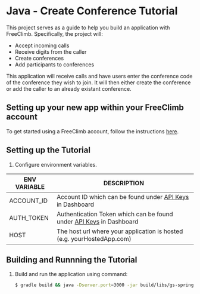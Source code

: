 # Java - Create Conference Tutorial

This project serves as a guide to help you build an application with FreeClimb. Specifically, the project will:

- Accept incoming calls
- Receive digits from the caller
- Create conferences
- Add participants to conferences

This application will receive calls and have users enter the conference code of the conference they wish to join. It will then either create the conference or add the caller to an already existant conference.

## Setting up your new app within your FreeClimb account

To get started using a FreeClimb account, follow the instructions [here](https://persephony-docs.readme.io/docs/getting-started-with-persephony).

## Setting up the Tutorial

1.  Configure environment variables.

| ENV VARIABLE | DESCRIPTION                                                                                                                               |
| ------------ | ----------------------------------------------------------------------------------------------------------------------------------------- |
| ACCOUNT_ID   | Account ID which can be found under [API Keys](https://www.persephony.com/dashboard/portal/account/authentication) in Dashboard           |
| AUTH_TOKEN   | Authentication Token which can be found under [API Keys](https://www.persephony.com/dashboard/portal/account/authentication) in Dashboard |
| HOST         | The host url where your application is hosted (e.g. yourHostedApp.com)                                                                    |

## Building and Runnning the Tutorial

1. Build and run the application using command:

   ```bash
   $ gradle build && java -Dserver.port=3000 -jar build/libs/gs-spring-boot-0.1.0.jar
   ```

